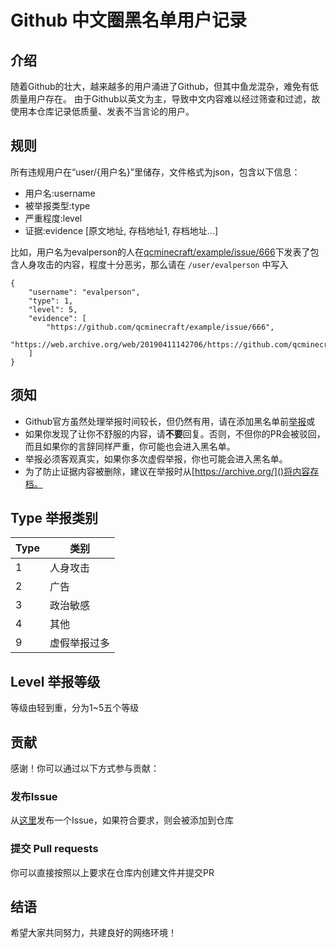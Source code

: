# Github 中文圈黑名单用户记录

## 介绍
随着Github的壮大，越来越多的用户涌进了Github，但其中鱼龙混杂，难免有低质量用户存在。
由于Github以英文为主，导致中文内容难以经过筛查和过滤，故使用本仓库记录低质量、发表不当言论的用户。

## 规则
所有违规用户在“user/{用户名}”里储存，文件格式为json，包含以下信息：
- 用户名:username
- 被举报类型:type
- 严重程度:level
- 证据:evidence [原文地址, 存档地址1, 存档地址...]

比如，用户名为evalperson的人在[qcminecraft/example/issue/666]()下发表了包含人身攻击的内容，程度十分恶劣，那么请在
`/user/evalperson` 中写入
```
{
    "username": "evalperson",
    "type": 1,
    "level": 5,
    "evidence": [
        "https://github.com/qcminecraft/example/issue/666",
        "https://web.archive.org/web/20190411142706/https://github.com/qcminecraft/example/issue/666"
    ]
}
```

## 须知
- Github官方虽然处理举报时间较长，但仍然有用，请在添加黑名单前[举报](https://github.com/contact/report-content)或
- 如果你发现了让你不舒服的内容，请**不要**回复。否则，不但你的PR会被驳回，而且如果你的言辞同样严重，你可能也会进入黑名单。
- 举报必须客观真实，如果你多次虚假举报，你也可能会进入黑名单。
- 为了防止证据内容被删除，建议在举报时从[https://archive.org/]()将内容存档。

## Type 举报类别
| Type | 类别 |
| -----| ----|
| 1    | 人身攻击 | 
| 2    | 广告 |
| 3    | 政治敏感 |
| 4    | 其他 |
| 9    | 虚假举报过多 |

## Level 举报等级
等级由轻到重，分为1~5五个等级

## 贡献
感谢！你可以通过以下方式参与贡献：

### 发布Issue
从[这里](https://github.com/qcminecraft/gh-blacklist/issues/new?assignees=&labels=&template=----.md&title=User)发布一个Issue，如果符合要求，则会被添加到仓库

### 提交 Pull requests
你可以直接按照以上要求在仓库内创建文件并提交PR

## 结语
希望大家共同努力，共建良好的网络环境！
